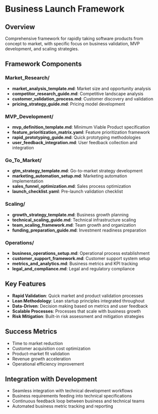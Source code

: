 
# Business Launch Framework

## Overview
Comprehensive framework for rapidly taking software products from concept to market, with specific focus on business validation, MVP development, and scaling strategies.

## Framework Components

### Market_Research/
- **market_analysis_template.md**: Market size and opportunity analysis
- **competitor_research_guide.md**: Competitive landscape analysis
- **customer_validation_process.md**: Customer discovery and validation
- **pricing_strategy_guide.md**: Pricing model development

### MVP_Development/
- **mvp_definition_template.md**: Minimum Viable Product specification
- **feature_prioritization_matrix.yaml**: Feature prioritization framework
- **rapid_prototyping_guide.md**: Quick prototyping methodologies
- **user_feedback_integration.md**: User feedback collection and integration

### Go_To_Market/
- **gtm_strategy_template.md**: Go-to-market strategy development
- **marketing_automation_setup.md**: Marketing automation implementation
- **sales_funnel_optimization.md**: Sales process optimization
- **launch_checklist.yaml**: Pre-launch validation checklist

### Scaling/
- **growth_strategy_template.md**: Business growth planning
- **technical_scaling_guide.md**: Technical infrastructure scaling
- **team_scaling_framework.md**: Team growth and organization
- **funding_preparation_guide.md**: Investment readiness preparation

### Operations/
- **business_operations_setup.md**: Operational process establishment
- **customer_support_framework.md**: Customer support system setup
- **metrics_and_analytics.md**: Business metrics and KPI tracking
- **legal_and_compliance.md**: Legal and regulatory compliance

## Key Features
- **Rapid Validation**: Quick market and product validation processes
- **Lean Methodology**: Lean startup principles integrated throughout
- **Data-Driven**: Decision making based on metrics and user feedback
- **Scalable Processes**: Processes that scale with business growth
- **Risk Mitigation**: Built-in risk assessment and mitigation strategies

## Success Metrics
- Time to market reduction
- Customer acquisition cost optimization
- Product-market fit validation
- Revenue growth acceleration
- Operational efficiency improvement

## Integration with Development
- Seamless integration with technical development workflows
- Business requirements feeding into technical specifications
- Continuous feedback loop between business and technical teams
- Automated business metric tracking and reporting
